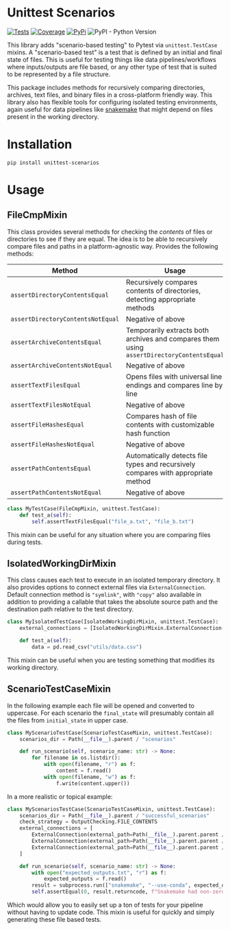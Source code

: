 # Unittest Scenarios

[![Tests](https://github.com/rcxwhiz/unittest-scenarios/actions/workflows/test.yml/badge.svg)](https://github.com/rcxwhiz/unittest-scenarios/actions/workflows/)
[![Coverage](https://codecov.io/gh/rcxwhiz/unittest-scenarios/branch/main/graph/badge.svg)](https://codecov.io/gh/rcxwhiz/unittest-scenarios/)
[![PyPi](https://img.shields.io/pypi/v/unittest-scenarios.svg)](https://pypi.python.org/pypi/unittest-scenarios/)
![PyPI - Python Version](https://img.shields.io/pypi/pyversions/unittest-scenarios)


This library adds "scenario-based testing" to Pytest via `unittest.TestCase` mixins. A "scenario-based test" is a test
that is defined by an initial and final state of files. This is useful for testing things like data pipelines/workflows
where inputs/outputs are file based, or any other type of test that is suited to be represented by a file structure. 

This package includes methods for recursively comparing directories, archives, text files, and binary files in a
cross-platform friendly way. This library also has flexible tools for configuring isolated testing environments, again
useful for data pipelines like [snakemake](https://snakemake.github.io/) that might depend on files present in the
working directory.

# Installation

```shell
pip install unittest-scenarios
```

# Usage

## FileCmpMixin

This class provides several methods for checking the *contents* of files or directories to see if they are equal. The
idea is to be able to recursively compare files and paths in a platform-agnostic way. Provides the following methods:

| Method                            | Usage                                                                                     |
|-----------------------------------|-------------------------------------------------------------------------------------------|
| `assertDirectoryContentsEqual`    | Recursively compares contents of directories, detecting appropriate methods               |
| `assertDirectoryContentsNotEqual` | Negative of above                                                                         |
| `assertArchiveContentsEqual`      | Temporarily extracts both archives and compares them using `assertDirectoryContentsEqual` |
| `assertArchiveContentsNotEqual`   | Negative of above                                                                         |
| `assertTextFilesEqual`            | Opens files with universal line endings and compares line by line                         |
| `assertTextFilesNotEqual`         | Negative of above                                                                         |
| `assertFileHashesEqual`           | Compares hash of file contents with customizable hash function                            |
| `assertFileHashesNotEqual`        | Negative of above                                                                         |
| `assertPathContentsEqual`         | Automatically detects file types and recursively compares with appropriate method         |
| `assertPathContentsNotEqual`      | Negative of above                                                                         |

```python
class MyTestCase(FileCmpMixin, unittest.TestCase):
    def test_a(self):
        self.assertTextFilesEqual("file_a.txt", "file_b.txt")
```

This mixin can be useful for any situation where you are comparing files during tests. 

## IsolatedWorkingDirMixin

This class causes each test to execute in an isolated temporary directory. It also provides options to connect external
files via `ExternalConnection`. Default connection method is `"symlink"`, with `"copy"` also available in addition to
providing a callable that takes the absolute source path and the destination path relative to the test directory. 

```python
class MyIsolatedTestCase(IsolatedWorkingDirMixin, unittest.TestCase):
    external_connections = [IsolatedWorkingDirMixin.ExternalConnection(external_path="utils/")]

    def test_a(self):
        data = pd.read_csv("utils/data.csv")
```

This mixin can be useful when you are testing something that modifies its working directory. 

## ScenarioTestCaseMixin

In the following example each file will be opened and converted to uppercase. For each scenario the `final_state` will
presumably contain all the files from `initial_state` in upper case.

```python
class MyScenarioTestCase(ScenarioTestCaseMixin, unittest.TestCase):
    scenarios_dir = Path(__file__).parent / "scenarios"

    def run_scenario(self, scenario_name: str) -> None:
        for filename in os.listdir():
            with open(filename, "r") as f:
                content = f.read()
            with open(filename, "w") as f:
                f.write(content.upper())
```

In a more realistic or topical example:

```python
class MyScenariosTestCase(ScenarioTestCaseMixin, unittest.TestCase):
    scenarios_dir = Path(__file__).parent / "successful_scenarios"
    check_strategy = OutputChecking.FILE_CONTENTS
    external_connections = [
        ExternalConnection(external_path=Path(__file__).parent.parent / "utils", strategy="symlink"),
        ExternalConnection(external_path=Path(__file__).parent.parent / "config", strategy=copy_config),
        ExternalConnection(external_path=Path(__file__).parent.parent / "workflow", strategy="symlink"),
    ]

    def run_scenario(self, scenario_name: str) -> None:
        with open("expected_outputs.txt", "r") as f:
            expected_outputs = f.read()
        result = subprocess.run(["snakemake", "--use-conda", expected_outputs])
        self.assertEqual(0, result.returncode, f"Snakemake had non-zero return code: {result.returncode}")
```

Which would allow you to easily set up a ton of tests for your pipeline without having to update code. This mixin is
useful for quickly and simply generating these file based tests. 
